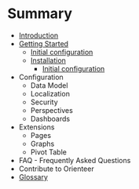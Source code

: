 # Summary

* [Introduction](README.md)
* [Getting Started](getting_started.md)
   * [Initial configuration](initial_configuration.md)
   * [Installation](installation.md)
       * [Initial configuration](initial_configuration.md)
* Configuration
   * Data Model
   * Localization
   * Security
   * Perspectives
   * Dashboards
* Extensions
   * Pages
   * Graphs
   * Pivot Table
* FAQ - Frequently Asked Questions
* Contribute to Orienteer
* [Glossary](GLOSSARY.md)

